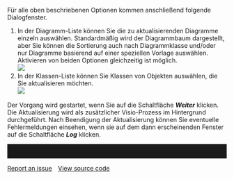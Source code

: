 

Für alle oben beschriebenen Optionen kommen anschließend folgende
Dialogfenster.

1.  In der Diagramm-Liste können Sie die zu aktualisierenden Diagramme
    einzeln auswählen. Standardmäßig wird der Diagrammbaum dargestellt,
    aber Sie können die Sortierung auch nach Diagrammklasse und/oder nur
    Diagramme basierend auf einer speziellen Vorlage auswählen.
    Aktivieren von beiden Optionen gleichzeitig ist möglich.  
    ![](//images.ctfassets.net/utx1h0gfm1om/5nRHYt1QEo2GEka0mmkCuy/221bcb6e9c8d2dfffd44b32f03d138d4/1018832.png)
2.  In der Klassen-Liste können Sie Klassen von Objekten auswählen, die
    Sie aktualisieren möchten.  
    ![](//images.ctfassets.net/utx1h0gfm1om/6B76R7olQkw6qWqKKuSiKw/cf142a90e591c8f59b8e9bd2b416f7af/1018779.png)

Der Vorgang wird gestartet, wenn Sie auf die Schaltfläche ***Weiter***
klicken. Die Aktualisierung wird als zusätzlicher Visio-Prozess im
Hintergrund durchgeführt. Nach Beendigung der Aktualisierung können Sie
eventuelle Fehlermeldungen einsehen, wenn sie auf dem dann erscheinenden
Fenster auf die Schaltfläche ***Log*** klicken.


<hr style="padding-top:2rem" />
<a href="https://github.com/process4/docs/issues" target="_blank" class="bgw btn btn-primary btn-lg shadow-sm">Report an issue</a>
<a href="https://github.com/process4/docs" target="_blank" class="bgw btn btn-primary btn-lg shadow-sm" style="margin-left:10px;">View source code</a>